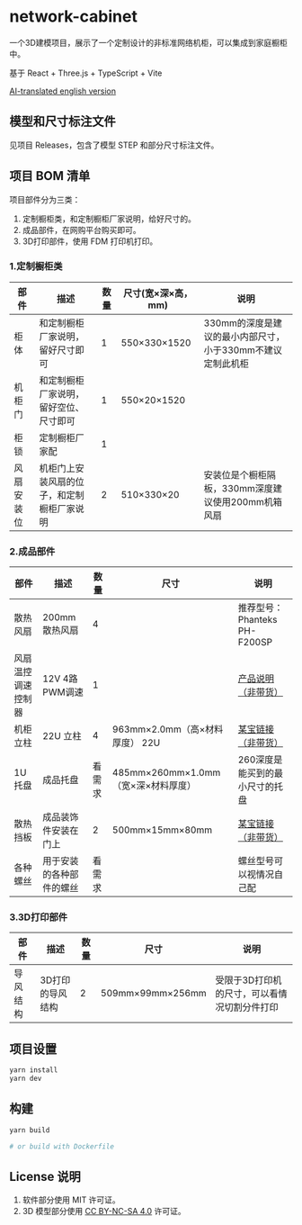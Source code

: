# network-cabinet

一个3D建模项目，展示了一个定制设计的非标准网络机柜，可以集成到家庭橱柜中。

基于 React + Three.js + TypeScript + Vite

[AI-translated english version](./README-en.md)

## 模型和尺寸标注文件

见项目 Releases，包含了模型 STEP 和部分尺寸标注文件。

## 项目 BOM 清单

项目部件分为三类：

1. 定制橱柜类，和定制橱柜厂家说明，给好尺寸的。
2. 成品部件，在网购平台购买即可。
3. 3D打印部件，使用 FDM 打印机打印。

### 1.定制橱柜类

| 部件       | 描述                                       | 数量 | 尺寸(宽×深×高，mm) | 说明                                                       |
| ---------- | ------------------------------------------ | ---- | ------------------ | ---------------------------------------------------------- |
| 柜体       | 和定制橱柜厂家说明，留好尺寸即可           | 1    | 550×330×1520       | 330mm的深度是建议的最小内部尺寸，小于330mm不建议定制此机柜 |
| 机柜门     | 和定制橱柜厂家说明，留好空位、尺寸即可     | 1    | 550×20×1520        |                                                            |
| 柜锁       | 定制橱柜厂家配                             | 1    |                    |                                                            |
| 风扇安装位 | 机柜门上安装风扇的位子，和定制橱柜厂家说明 | 2    | 510×330×20         | 安装位是个橱柜隔板，330mm深度建议使用200mm机箱风扇         |

### 2.成品部件

| 部件               | 描述                     | 数量   | 尺寸                                | 说明                                                                                        |
| ------------------ | ------------------------ | ------ | ----------------------------------- | ------------------------------------------------------------------------------------------- |
| 散热风扇           | 200mm 散热风扇           | 4      |                                     | 推荐型号：Phanteks PH-F200SP                                                                |
| 风扇温控调速控制器 | 12V 4路 PWM调速          | 1      |                                     | [产品说明（非带货）](http://jzcet.com/product/wenkong/20190524/62.html)                     |
| 机柜立柱           | 22U 立柱                 | 4      | 963mm×2.0mm（高×材料厚度） 22U      | [某宝链接（非带货）](https://item.taobao.com/item.htm?id=659182990496&skuId=4750798892337)  |
| 1U 托盘            | 成品托盘                 | 看需求 | 485mm×260mm×1.0mm（宽×深×材料厚度） | 260深度是能买到的最小尺寸的托盘                                                             |
| 散热挡板           | 成品装饰件安装在门上     | 2      | 500mm×15mm×80mm                     | [某宝链接（非带货）](https://detail.tmall.com/item.htm?id=729813476832&skuId=5057624064466) |
| 各种螺丝           | 用于安装的各种部件的螺丝 | 看需求 |                                     | 螺丝型号可以视情况自己配                                                                    |

### 3.3D打印部件

| 部件     | 描述             | 数量 | 尺寸             | 说明                                         |
| -------- | ---------------- | ---- | ---------------- | -------------------------------------------- |
| 导风结构 | 3D打印的导风结构 | 2    | 509mm×99mm×256mm | 受限于3D打印机的尺寸，可以看情况切割分件打印 |

## 项目设置

```bash
yarn install
yarn dev
```

## 构建

```bash
yarn build

# or build with Dockerfile
```

## License 说明

1. 软件部分使用 MIT 许可证。
2. 3D 模型部分使用 [CC BY-NC-SA 4.0](https://creativecommons.org/licenses/by-nc-sa/4.0/) 许可证。
